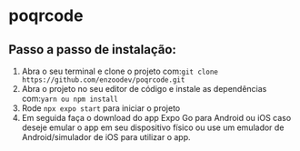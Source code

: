 # poqrcode

## Passo a passo de instalação:

1. Abra o seu terminal e clone o projeto com:`git clone https://github.com/enzoodev/poqrcode.git`
2. Abra o projeto no seu editor de código e instale as dependências com:`yarn ou npm install`
3. Rode `npx expo start` para iniciar o projeto
4. Em seguida faça o download do app Expo Go para Android ou iOS caso deseje emular o app em seu dispositivo físico ou use um emulador de Android/simulador de iOS para utilizar o app.
